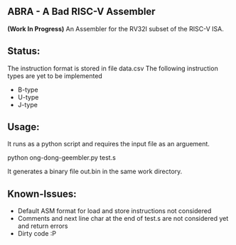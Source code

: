 ABRA - A Bad RISC-V Assembler
----------------------
**(Work In Progress)**
An Assembler for the RV32I subset of the RISC-V ISA.

Status:
------
The instruction format is stored in file data.csv
The following instruction types are yet to be implemented
- B-type
- U-type
- J-type

Usage:
------
It runs as a python script and requires the input file as an arguement.

   python ong-dong-geembler.py test.s

It generates a binary file out.bin in the same work directory.

Known-Issues:
-------------
- Default ASM format for load and store instructions not considered
- Comments and next line char at the end of test.s are not considered yet and return errors
- Dirty code :P

